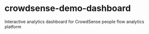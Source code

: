 # crowdsense-demo-dashboard
Interactive analytics dashboard for CrowdSense people flow analytics platform
